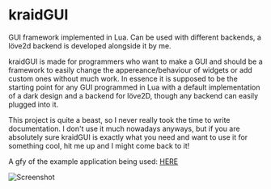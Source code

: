 # kraidGUI
GUI framework implemented in Lua. Can be used with different backends, a löve2d backend is developed alongside it by me.

kraidGUI is made for programmers who want to make a GUI and should be a framework to easily change the appereance/behaviour of widgets or add custom ones without much work.
In essence it is supposed to be the starting point for any GUI programmed in Lua with a default implementation of a dark design and a backend for löve2D, though any backend can easily plugged into it.

This project is quite a beast, so I never really took the time to write documentation. I don't use it much nowadays anyways, but if you are absolutely sure kraidGUI is exactly what you need and want to use it for something cool, hit me up and I might come back to it!

A gfy of the example application being used: [HERE](https://gfycat.com/VagueSociableJackal)

![Screenshot](https://raw.githubusercontent.com/pfirsich/kraidGUI/master/screenshot.png)
